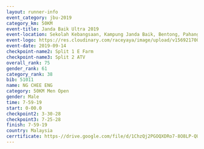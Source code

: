 ```yaml
---
layout: runner-info 
event_category: jbu-2019 
category_km: 50KM 
event-title: Janda Baik Ultra 2019  
event-location: Sekolah Kebangsaan, Kampung Janda Baik, Bentong, Pahang, Malaysia 
event-logo: https://res.cloudinary.com/raceyaya/image/upload/v1569217009/logo/janda-baik_vch1pc.jpg 
event-date: 2019-09-14 
checkpoint-name2: Split 1 E Farm 
checkpoint-name3: Split 2 ATV 
overall_rank: 75
gender_rank: 61
category_rank: 38
bib: 51011
name: NG CHEE ENG
category: 50KM Men Open
gender: Male
time: 7-59-19
start: 0-00.0
checkpoint2: 3-30-28
checkpoint3: 7-25-28
finish: 7-59-19
country: Malaysia
cerrtificate: https-//drive.google.com/file/d/1ChzQj2PGOQXDRo7-8O8LP-QUZfdPBQdn/view?usp=sharing
---
```


